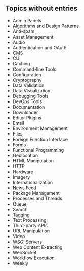 ## Topics without entries

* Admin Panels
* Algorithms and Design Patterns
* Anti-spam
* Asset Management
* Audio
* Authentication and OAuth
* CMS
* CUI
* Caching
* Command-line Tools
* Configuration
* Cryptography
* Data Validation
* Data Visualization
* Debugging Tools
* DevOps Tools
* Documentation
* Downloader
* Editor Plugins
* Email
* Environment Management
* Files
* Foreign Function Interface
* Forms
* Functional Programming
* Geolocation
* HTML Manipulation
* HTTP
* Hardware
* Imagery
* Internationalization
* News Feed
* Package Management
* Processes and Threads
* Queue
* Search
* Tagging
* Text Processing
* Third-party APIs
* URL Manipulation
* Video
* WSGI Servers
* Web Content Extracting
* WebSocket
* Workflow Execution
* Weekly
